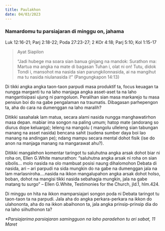 ```yaml
---
title: Paulakhon
date: 04/03/2023
---
```


### Namardomu tu parsiajaran di minggu on, jahama
Luk 12:16-21; Parj 2:18-22; Poda 27:23-27; 2 KOr 4:18; Parj 5:10; Kol 1:15-17

> <p>Ayat Siapilon</p>
> “Jadi hubege ma soara sian banua ginjang na mandok: Surathon ma: Martua ma angka na mate di bagasan Tuhan i, olat ni on! Tutu, didok Tondi i, mansohot ma nasida sian parungkilonnasida, ai na mangihut ma tu nasida niulanasida i!” (Pangungkapon 14:13)

Di tikki angka angka taon-taon parpudi masa produktif ta, focus keuagan ta nungga marganti tu na laho manjaga angka asset-aset ta na laho mangantisipasi ujung ni parngoluon. Peralihan sian masa markarejo tu masa pensiun boi do na gabe pengalaman na traumatis. Dibagasan parhepengon ta, aha do cara na dumenggan na laho maralih?

Ditikki sasahalak lam matua, secara alami nasida nungga manghawatirhon masa depan. mabiar ima songon na paling umum; hatop mate (andorang so diurus dope keluarga); leleng na mangolu ( mangolu ulleleng sian tabungan manang na asset nasida) bencana sahit (sudena sumber daya boi lao manang na andingan pe); ndang mampu secara mental dohot fisik (ise do anon na manjaga manang na mangarawat ahu?).

Ditikki mangalehon komentar taringot tu saluhutna angka arsak dohot biar ni roha on, Ellen G.White manurathon: “saluhutna angka arsak ni roha on sian sibolis… molo nasida na olo mambuat posisi naung dihalomohon Debata di nasida, ari – ari parpudi na sida mungkin do na gabe na dumenggan jala na lam marlasniroha….nasida na ikkon mangalupahon angka arsak dohot holso, boban, dohot na mangisi tikki nasida sebahagia mungkin, jala na gabe matang tu surgo” – Ellen G.White, Testimonies for the Church, jld.1, hlm.424.

Di minggu on hita na ikkon mamparsiajari songon poda ni Debata taringot tu taon-taon ta na parpudi. Jala aha do angka perkara-perkara na ikkon do ulahononta, aha do na ikkon abaihonon ta, jala angka prinsip-prinsip dia do na laho siihuthonon ta?

_*Parsiajarima parsiajaran samingguon na laho paradehon tu ari sabat, 11 Maret_